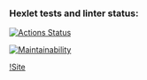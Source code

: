 ### Hexlet tests and linter status:
[![Actions Status](https://github.com/YuWizz/frontend-project-11/actions/workflows/hexlet-check.yml/badge.svg)](https://github.com/YuWizz/frontend-project-11/actions)

[![Maintainability](https://api.codeclimate.com/v1/badges/7bbb60d85c9b91b60a6f/maintainability)](https://codeclimate.com/github/YuWizz/frontend-project-11/maintainability)

[!Site](https://frontend-project-11-nine-tan.vercel.app)